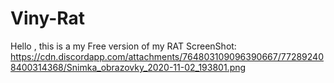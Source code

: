 # Viny-Rat
Hello , this is a my Free version of my RAT
ScreenShot: https://cdn.discordapp.com/attachments/764803109096390667/772892408400314368/Snimka_obrazovky_2020-11-02_193801.png
